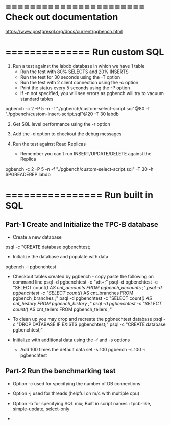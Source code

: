 =======================
Check out documentation
=======================
https://www.postgresql.org/docs/current/pgbench.html

==============
Run custom SQL
==============

1. Run a test against the labdb database in which we have 1 table
   * Run the test with 80% SELECTS and 20% INSERTS
   * Run the test for 30 seconds using the -T option
   * Run the test with 2 client connection using the -c option
   * Print the status every 5 seconds using the -P option
   * If -n not specified, you will see errors as pgbench will try to vacuum standard tables

pgbench -c 2 -P 5  -n -f "./pgbench/custom-select-script.sql"@80  -f "./pgbench/custom-insert-script.sql"@20 -T 30  labdb

2. Get SQL level performance using the -r option

3. Add the -d option to checkout the debug messages

4. Run the test against Read Replicas
   * Remember you can't run INSERT/UPDATE/DELETE against the Replica

pgbench -c 2 -P 5  -n -f "./pgbench/custom-select-script.sql"  -T 30 -h $PGREADEREP labdb

================
Run built in SQL
================

Part-1 Create and Initialize the TPC-B database
-----------------------------------------------

* Create a new database

psql -c "CREATE database pgbenchtest;

* Initialize the database and populate with data

pgbench -i pgbenchtest

* Checkout tables created by pgbench - copy paste the following on command line
psql -d pgbenchtest -c "\dt+;" 
psql -d pgbenchtest -c "SELECT count(*) AS cnt_accounts FROM pgbench_accounts ;" 
psql -d pgbenchtest -c "SELECT count(*) AS cnt_branches FROM pgbench_branches ;" 
psql -d pgbenchtest -c "SELECT count(*) AS cnt_history FROM pgbench_history ;" 
psql -d pgbenchtest -c "SELECT count(*) AS cnt_tellers FROM pgbench_tellers ;" 

* To clean up you may drop and recreate the pgbnechtest database 
psql -c "DROP DATABASE IF EXISTS pgbenchtest;"
psql -c "CREATE database pgbenchtest;"

* Initialize with additional data using the -f and -s options
  - Add 100 times the default data set -s 100
  pgbench -s 100 -i pgbenchtest


Part-2 Run the benchmarking test
--------------------------------
* Option -c used for specifying the number of DB connections
* Option -j used for threads (helpful on m/c with multiple cpu)
* Option -b for specifying SQL mix; Built in script names : tpcb-like, simple-update, select-only

* 